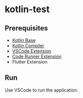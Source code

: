 # kotlin-test

## Prerequisites

- [Kotlin Base](https://github.com/JetBrains/kotlin/releases/download/v1.3.41/kotlin-native-windows-1.3.41.zip)
- [Kotlin Compiler](https://github.com/JetBrains/kotlin/releases/download/v1.3.41/kotlin-compiler-1.3.41.zip)
- [VSCode Extension](https://marketplace.visualstudio.com/items?itemName=mathiasfrohlich.Kotlin)
- [Code Runner Extension](https://marketplace.visualstudio.com/items?itemName=formulahendry.code-runner)
- Flutter Extension

## Run

Use VSCode to run the application.
